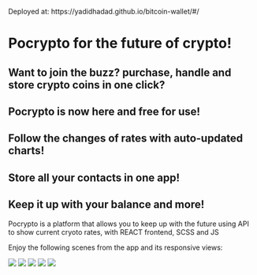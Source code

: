 ﻿<p>Deployed at: https://yadidhadad.github.io/bitcoin-wallet/#/</p>

<h1>Pocrypto for the future of crypto!</h1>
<h2>Want to join the buzz? purchase, handle and store crypto coins in one click? </h2>
<h2>Pocrypto is now here and free for use! </h2>
<h2>Follow the changes of rates with auto-updated charts!</h2>
<h2>Store all your contacts in one app!</h2>
<h2>Keep it up with your balance and more!</h2>

<p>Pocrypto is a platform that allows you to keep up with the future using API to show current cryoto rates, with REACT frontend, SCSS and JS</p>


<p>Enjoy the following scenes from the app and its responsive views:</p>

<img src="https://res.cloudinary.com/dnznyz6om/image/upload/v1678020356/mobile-black_4_w6kv7r.png"/>
<img src="https://res.cloudinary.com/dnznyz6om/image/upload/v1678020355/mobile-black_gemabs.png"/>
<img src="https://res.cloudinary.com/dnznyz6om/image/upload/v1678020355/mobile-black_1_ooq4rk.png"/>
<img src="https://res.cloudinary.com/dnznyz6om/image/upload/v1678020355/mobile-black_2_yimj4d.png"/>
<img src="https://res.cloudinary.com/dnznyz6om/image/upload/v1678020356/mobile-black_3_mzqiv1.png"/>
